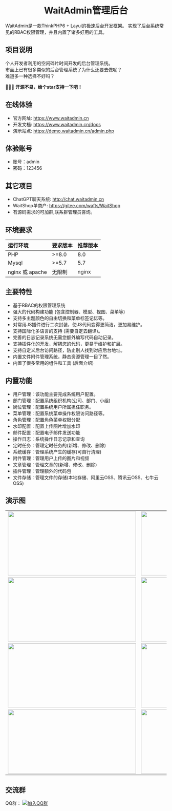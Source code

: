 <h1 align="center">WaitAdmin管理后台</h1>

WaitAdmin是一款ThinkPHP6 + Layui的极速后台开发框架。
实现了后台系统常见的RBAC权限管理，并且内置了诸多好用的工具。

## 项目说明
个人开发者利用的空闲碎片时间开发的后台管理系统。<br/>
市面上已有很多类似的后台管理系统了为什么还要去做呢？<br/>
难道多一种选择不好吗？

🚀🚀🚀 **开源不易，给个star支持一下吧！**

## 在线体验
- 官方网址: https://www.waitadmin.cn
- 开发文档: https://www.waitadmin.cn/docs
- 演示站点: https://demo.waitadmin.cn/admin.php

## 体验账号
- 账号：admin
- 密码：123456

## 其它项目
- ChatGPT聊天系统: http://chat.waitadmin.cn
- WaitShop单商户: https://gitee.com/wafts/WaitShop
- 有源码需求的可加群,联系群管理员咨询。

## 环境要求

| 运行环境  |要求版本   |推荐版本   |
| :------------ | :------------ | :------------ |
|PHP     | >=8.0  | 8.0  |
|Mysql   | >=5.7  | 5.7  |
|nginx 或 apache  |无限制 | nginx  |

## 主要特性
- 基于RBAC的权限管理系统
- 强大的代码构建功能 (包含控制器、模型、视图、菜单等)
- 支持多主题颜色的自由切换和菜单标签记忆等。
- 对常用JS插件进行二次封装，使JS代码变得更简洁，更加易维护。
- 支持国际化多语言的支持 (需要自定去翻译)。
- 完善的日志记录系统无需您额外编写代码自动记录。
- 支持插件化的开发，解耦您的代码，更易于维护和扩展。
- 支持自定义后台访问路径，防止别人找到对应后台地址。
- 内置文件附件管理系统，静态资源管理一目了然。
- 内置了很多常用的组件和工具 (后面介绍)

## 内置功能
- 用户管理：该功能主要完成系统用户配置。
- 部门管理：配置系统组织机构(公司、部门、小组)
- 岗位管理：配置系统用户所属担任职务。
- 菜单管理：配置系统菜单操作权限访问路径等。
- 角色管理：配置角色菜单权限分配
- 水印配置：配置上传图片增加水印
- 邮件配置：配置电子邮件发送功能
- 操作日志：系统操作日志记录和查询
- 定时任务：管理定时任务的(新增、修改、删除)
- 系统缓存：管理系统产生的缓存(可自行清理)
- 附件管理：管理用户上传的图片和视频
- 文章管理：管理文章的(新增、修改、删除)
- 插件管理：管理额外的代码包
- 文件存储：管理文件的存储(本地存储、阿里云OSS、腾讯云OSS、七牛云OSS)

## 演示图
<table>
    <tr>
        <td><img src="https://www.waitadmin.cn/others/ts_01.png" height="200" width="400"/></td>
        <td><img src="https://www.waitadmin.cn/others/ts_02.png" height="200" width="400"/></td>
    </tr>
    <tr>
        <td><img src="https://www.waitadmin.cn/others/ts_03.png" height="200" width="400"/></td>
        <td><img src="https://www.waitadmin.cn/others/ts_04.png" height="200" width="400"/></td>
    </tr>
    <tr>
        <td><img src="https://www.waitadmin.cn/others/ts_05.png" height="200" width="400"/></td>
        <td><img src="https://www.waitadmin.cn/others/ts_06.png" height="200" width="400"/></td>
    </tr>
    <tr>
        <td><img src="https://www.waitadmin.cn/others/ts_07.png" height="200" width="400"/></td>
        <td><img src="https://www.waitadmin.cn/others/ts_08.png" height="200" width="400"/></td>
    </tr>
</table>

## 交流群
QQ群：
<a href="https://gitee.com/link?target=https://jq.qq.com/?_wv=1027&k=TRrklD6W">
    <img src="https://img.shields.io/badge/613667155-blue.svg" alt="加入QQ群">
</a>